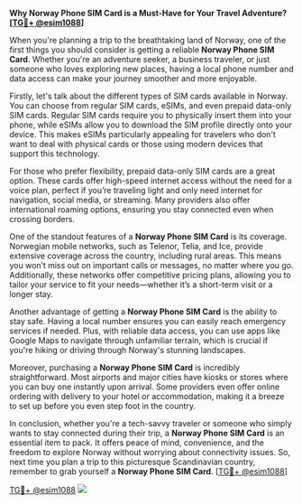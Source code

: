 **Why Norway Phone SIM Card is a Must-Have for Your Travel Adventure?[[TG💪+ @esim1088](https://t.me/s/esim1088)]**

When you're planning a trip to the breathtaking land of Norway, one of the first things you should consider is getting a reliable **Norway Phone SIM Card**. Whether you're an adventure seeker, a business traveler, or just someone who loves exploring new places, having a local phone number and data access can make your journey smoother and more enjoyable.

Firstly, let's talk about the different types of SIM cards available in Norway. You can choose from regular SIM cards, eSIMs, and even prepaid data-only SIM cards. Regular SIM cards require you to physically insert them into your phone, while eSIMs allow you to download the SIM profile directly onto your device. This makes eSIMs particularly appealing for travelers who don't want to deal with physical cards or those using modern devices that support this technology.

For those who prefer flexibility, prepaid data-only SIM cards are a great option. These cards offer high-speed internet access without the need for a voice plan, perfect if you’re traveling light and only need internet for navigation, social media, or streaming. Many providers also offer international roaming options, ensuring you stay connected even when crossing borders.

One of the standout features of a **Norway Phone SIM Card** is its coverage. Norwegian mobile networks, such as Telenor, Telia, and Ice, provide extensive coverage across the country, including rural areas. This means you won’t miss out on important calls or messages, no matter where you go. Additionally, these networks offer competitive pricing plans, allowing you to tailor your service to fit your needs—whether it’s a short-term visit or a longer stay.

Another advantage of getting a **Norway Phone SIM Card** is the ability to stay safe. Having a local number ensures you can easily reach emergency services if needed. Plus, with reliable data access, you can use apps like Google Maps to navigate through unfamiliar terrain, which is crucial if you're hiking or driving through Norway's stunning landscapes.

Moreover, purchasing a **Norway Phone SIM Card** is incredibly straightforward. Most airports and major cities have kiosks or stores where you can buy one instantly upon arrival. Some providers even offer online ordering with delivery to your hotel or accommodation, making it a breeze to set up before you even step foot in the country.

In conclusion, whether you're a tech-savvy traveler or someone who simply wants to stay connected during their trip, a **Norway Phone SIM Card** is an essential item to pack. It offers peace of mind, convenience, and the freedom to explore Norway without worrying about connectivity issues. So, next time you plan a trip to this picturesque Scandinavian country, remember to grab yourself a **Norway Phone SIM Card**. [[TG💪+ @esim1088](https://t.me/s/esim1088)]

[TG💪+ @esim1088](https://t.me/s/esim1088) ![](https://i.postimg.cc/Y0z9fWf4/image.png)